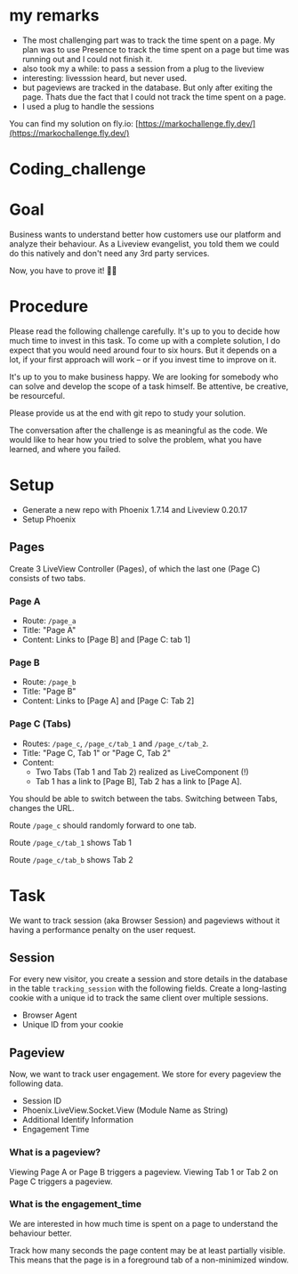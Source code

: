 
# my remarks

- The most challenging part was to track the time spent on a page.
  My plan was to use Presence to track the time spent on a page but time was running out
  and I could not finish it.
- also took my a while: to pass a session from a plug to the liveview
- interesting: livesssion heard, but never used.
- but pageviews are tracked in the database. But only after exiting the page. Thats due the fact that I could
  not track the time spent on a page.
- I used a plug to handle the sessions

You can find my solution on fly.io: [https://markochallenge.fly.dev/](https://markochallenge.fly.dev/)


# Coding_challenge

# Goal
Business wants to understand better how customers use our platform and analyze their behaviour. As a Liveview evangelist, you told them we could do this natively and don't need any 3rd party services.

Now, you have to prove it! 😮‍💨

# Procedure
Please read the following challenge carefully. It's up to you to decide how much time to invest in this task. To come up with a complete solution, I do expect that you would need around four to six hours. But it depends on a lot, if your first approach will work – or if you invest time to improve on it.

It's up to you to make business happy. We are looking for somebody who can solve and develop the scope of a task himself. Be attentive, be creative, be resourceful.

Please provide us at the end with git repo to study your solution.

The conversation after the challenge is as meaningful as the code. We would like to hear how you tried to solve the problem, what you have learned, and where you failed.

# Setup
* Generate a new repo with Phoenix 1.7.14 and Liveview 0.20.17
* Setup Phoenix
## Pages
Create 3 LiveView Controller (Pages), of which the last one (Page C) consists of two tabs.

### Page A
* Route: ```/page_a```
* Title: "Page A"
* Content: Links to [Page B] and [Page C: tab 1]
### Page B
* Route: ```/page_b```
* Title: "Page B"
* Content: Links to [Page A] and [Page C: Tab 2]
### Page C (Tabs)
* Routes: ```/page_c```, ```/page_c/tab_1``` and ```/page_c/tab_2```.
* Title: "Page C, Tab 1" or "Page C, Tab 2"
* Content:
  * Two Tabs (Tab 1 and Tab 2) realized as LiveComponent (!)
  * Tab 1 has a link to [Page B], Tab 2 has a link to [Page A].

You should be able to switch between the tabs.
Switching between Tabs, changes the URL.

Route ```/page_c``` should randomly forward to one tab.

Route ```/page_c/tab_1``` shows Tab 1

Route ```/page_c/tab_b``` shows Tab 2

# Task
We want to track session (aka Browser Session) and pageviews without it having a performance penalty on the user request.

## Session
For every new visitor, you create a session and store details in the database in the table ```tracking_session``` with the following fields. Create a long-lasting cookie with a unique id to track the same client over multiple sessions.

* Browser Agent
* Unique ID from your cookie

## Pageview
Now, we want to track user engagement. We store for every pageview the following data.

* Session ID
* Phoenix.LiveView.Socket.View (Module Name as String)
* Additional Identify Information
* Engagement Time

### What is a pageview?
Viewing Page A or Page B triggers a pageview.
Viewing Tab 1 or Tab 2 on Page C triggers a pageview.
### What is the engagement_time
We are interested in how much time is spent on a page to understand the behaviour better.

Track how many seconds the page content may be at least partially visible. This means that the page is in a foreground tab of a non-minimized window.
